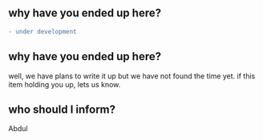 ## why have you ended up here? 

```diff
- under development
```

## why have you ended up here?

well, we have plans to write it up but we have not found the time yet. if this item holding you up, lets us know. 


##  who should I inform?

Abdul
